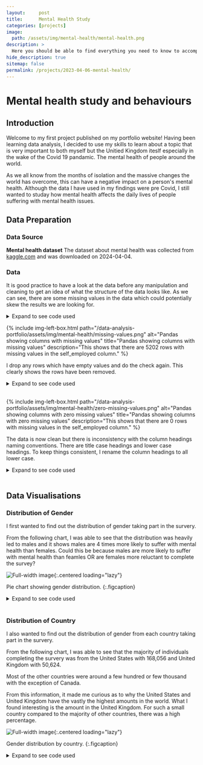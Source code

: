 ```yaml
---
layout:     post
title:      Mental Health Study
categories: [projects]
image: 
  path: /assets/img/mental-health/mental-health.png
description: >
  Here you should be able to find everything you need to know to accomplish the most common tasks when blogging with Hydejack.
hide_description: true
sitemap: false
permalink: /projects/2023-04-06-mental-health/
---
```

# Mental health study and behaviours

## Introduction

Welcome to my first project published on my portfolio website! Having been learning data analysis, I decided to use my skills to learn about a topic that is very important to both myself but the Unitied Kingdom iteslf especially in the wake of the Covid 19 pandamic. The mental health of people around the world.

As we all know from the months of isolation and the massive changes the world has overcome, this can have a negative impact on a person's mental health. Although the data I have used in my findings were pre Covid, I still wanted to studay how mental health affects the daily lives of people suffering with mental health issues.

## Data Preparation

### Data Source
**Mental health dataset** The dataset about mental health was collected from [kaggle.com](https://www.kaggle.com/datasets/bhavikjikadara/mental-health-dataset "Your home for data science") and was downloaded on 2024-04-04.
### Data
It is good practice to have a look at the data before any manipulation and cleaning to get an idea of what the structure of the data looks like. As we can see, there are some missing values in the data which could potentially skew the results we are looking for.

<details>
<summary>Expand to see code used</summary>
<div markdown="1">
```python
import pandas as pd
import numpy as np
from scipy import stats
import seaborn as sns
import matplotlib.pyplot as plt
from matplotlib.axes._axes import _log as matplotlib_axes_logger
matplotlib_axes_logger.setLevel('ERROR')
import plotly.express as px

# Specify the path of the CSV file to read
filepath = "data/Mental Health Dataset.csv"

# Read the file into a dataframe mh_df
df = pd.read_csv(filepath, parse_dates=['Timestamp'])

df.head()
```
</div>
</details>
<br/>

As you can see, we have some NAN values in the self_empoyed column.

![Pandas dataframe showing first 5 rows](/assets/img/mental-health/pandas-head.png "Pandas dataframe showing first 5 rows")

I first find out how many missing values are in each column.

<details>
<summary>Expand to see code used</summary>
<div markdown="1">
```python
# Check for missing values in each column
missing_values_count = df.isnull().sum()
# Print the count of missing values for each column
print(missing_values_count)
```
</div>
</details>

{% include img-left-box.html path="/data-analysis-portfolio/assets/img/mental-health/missing-values.png" alt="Pandas showing columns with missing values" 
title="Pandas showing columns with missing values" 
description="This shows that there are 5202 rows with missing values in the self_employed column." %}

I drop any rows which have empty values and do the check again. This clearly shows the rows have been removed.

<details>
<summary>Expand to see code used</summary>
<div markdown="1">
```python
# Drop rows with missing self_employed values
df = df.dropna(subset=['self_employed'])
# Check for missing values in each column
missing_values_count = df.isnull().sum()
# Print the count of missing values for each column
print(missing_values_count)
```
</div>
</details>
<br/>

{% include img-left-box.html path="/data-analysis-portfolio/assets/img/mental-health/zero-missing-values.png" alt="Pandas showing columns with zero missing values" 
title="Pandas showing columns with zero missing values" 
description="This shows that there are 0 rows with missing values in the self_employed column." %}

The data is now clean but there is inconsistency with the column headings naming conventions. There are title case headings and lower case headings. To keep things consistent, I rename the column headings to all lower case.

<details>
<summary>Expand to see code used</summary>
<div markdown="1">
```python
df = df.rename(columns={'Timestamp': 'timestamp', 
                        'Gender': 'gender', 
                        'Country': 'country', 
                        'Occupation': 'occupation', 
                        'Days_Indoors': 'days_indoors', 
                        'Growing_Stress': 'growing_stress', 
                        'Changes_Habits': 'changes_habits', 
                        'Mental_Health_History': 'mh_history', 
                        'Mood_Swings': 'mood_swings', 
                        'Coping_Struggles': 'coping_struggles', 
                        'Work_Interest': 'work_interest', 
                        'Social_Weakness': 'social_weakness' })
```
</div>
</details>
<br/>

## Data Visualisations

### Distribution of Gender
I first wanted to find out the distribution of gender taking part in the survery. 

From the following chart, I was able to see that the distribution was heavily led to males and it shows males are 4 times more likely to suffer with mental health than females. Could this be because males are more likely to suffer with mental health than feamles OR are females more reluctant to complete the survey?

![Full-width image](/data-analysis-portfolio/assets/img/mental-health/gender-pie-chart.png){:.centered loading="lazy"}

Pie chart showing gender distribution.
{:.figcaption}

<details>
<summary>Expand to see code used</summary>
<div markdown="1">
```python
# Defining colors for the pie chart 
colors = ['pink', 'steelblue'] 
labels = ['Female', 'Male']
  
# Define the ratio of gap of each fragment in a tuple 
explode = (0.05, 0.05) 

# Plotting the pie chart for dataframe 
genders = df.groupby(['gender'])['gender'].count()

# set the fig size for the titles
fig, ax = plt.subplots(1, 1 ,figsize=(4, 4))
ax.pie(genders, colors=colors, explode=explode, labels=labels, autopct='%1.0f%%')

fig.text(0,1.03,'Distribution of Gender', fontfamily='serif', fontsize=18, fontweight='bold')
fig.text(0,0.92,'We see vastly more males than females completing survery.', fontfamily='serif', fontsize=12) 

plt.axis('off')
fig.tight_layout()
plt.show()
plt.close()
```
</div>
</details>
<br/>

## Individuals Seeking Treatment by Gender
From the first chart below, we can see that individuals in both genders are about 5x more likely seek treatment.

In the second chart, we can see that males are 4x more likely to not seek treatment compared to females and there is a near even split between both genders seeking treatment;.

{% include img-left-box.html path="/data-analysis-portfolio/assets/img/mental-health/treatment-by-gender.png" alt="Individuals seeking treatment by gender" 
title="Individuals seeking treatment by gender" %}

<details>
<summary>Expand to see code used</summary>
<div markdown="1">
```python
# get counts by gender and if they are seeking treatment
treatment_by_gender = df.groupby(['gender', 'treatment'])['treatment'].count().unstack()
# get a propotion based on the above results
treatment_by_gender_proportion = treatment_by_gender.div(treatment_by_gender.sum(1), axis=0)

# chart settings
groups = ['No', 'Yes']
colors = ['pink', 'steelblue'] 
labels = ['Female', 'Male']

# set the fig size for the titles
fig, (ax1, ax2) = plt.subplots(1, 2 ,figsize=(10, 4))

# create a stacked bar on the left for counts
ax1.bar(groups, treatment_by_gender.No.values, color=colors[0])
ax1.bar(groups, treatment_by_gender.Yes.values, bottom = treatment_by_gender.No.values, color=colors[1])

# create a stacked bar on the right for proportion
ax2.bar(groups, treatment_by_gender_proportion.No, color=colors[0])
ax2.bar(groups, treatment_by_gender_proportion.Yes, bottom = treatment_by_gender_proportion.No, color=colors[1])

# treatment_by_gender.plot(kind='bar', stacked=True, color=colors)
fig.text(0,1.03,'Individuals Seeking Treatment By Gender', fontfamily='serif', fontsize=18, fontweight='bold')
fig.text(0,0.92,'We see a vast majority of both males and females seeking treatment.', fontfamily='serif', fontsize=12)
# common axis labels
fig.supxlabel('Individuals Seeking Treatment')
fig.supylabel('Count')

# set the location of the legend
ax1.legend(title='Gender', labels=labels, loc='upper left')

# Remove the top and right spines
ax1.spines['top'].set_visible(False)
ax1.spines['right'].set_visible(False)
ax2.spines['top'].set_visible(False)
ax2.spines['right'].set_visible(False)

plt.ylabel('Proportion')
plt.show()
plt.close()
```
</div>
</details>
<br/>

### Distribution of Country
I also wanted to find out the distribution of gender from each country taking part in the survery. 

From the following chart, I was able to see that the majority of individuals completing the survery was from the United States with 168,056 and United Kingdom with 50,624.

Most of the other countries were around a few hundred or few thousand with the exception of Canada.

From this information, it made me curious as to why the United States and United Kingdom have the vastly the highest amounts in the world. What I found interesting is the amount in the United Kingdom. For such a small country compared to the majority of other countries, there was a high percentage. 

![Full-width image](/data-analysis-portfolio/assets/img/mental-health/gender-by-country.png){:.centered loading="lazy"}

Gender distribution by country.
{:.figcaption}

<details>
<summary>Expand to see code used</summary>
<div markdown="1">
```python`
# get counts by gender and country
# replace any possible NaNs with zero
gender_by_country = df.groupby(['country', 'gender'])['country'].count().unstack().fillna(0)

# chart settings
colors = ['pink', 'steelblue'] 
labels = ['Female', 'Male']

# set the fig size for the titles
fig, ax = plt.subplots(1, 1 ,figsize=(10, 10))
bottom = np.zeros(len(gender_by_country))

# create the bars for each country
for i, col in enumerate(gender_by_country.columns):
  p = ax.barh(gender_by_country.index, gender_by_country[col], left=bottom, label=col,
         color=colors[i])
  bottom += np.array(gender_by_country[col])

# Sum up the rows of our data to get the total value of each bar.
totals = gender_by_country.sum(axis=1)
# Set an offset that is used to bump the label up a bit above the bar.
y_offset = 4

# Add labels to each bar.
for i, total in enumerate(totals):
  ax.bar_label(p, label_type='edge', fontweight='ultralight')

# treatment_by_gender.plot(kind='bar', stacked=True, color=colors)
fig.text(0,1.03,'Individuals By Gender From Each Country', fontfamily='serif', fontsize=18, fontweight='bold')
fig.text(0,0.92,'We see the vast majority of individuals gtom the United Kingdom and United States.', fontfamily='serif', fontsize=12)

# set the location of the legend
ax.legend(title='Gender', labels=labels, loc='center')

# Remove the top and right spines
ax.spines['top'].set_visible(False)
ax.spines['right'].set_visible(False)
plt.show()
plt.close()
````
</div>
</details>
<br/>






 It also shows 'housewives' are prone to mental health issues and are more likely to stay indoors.

```python
# Analyze the relationship between days indoors and occupation
days_indoors_by_occupation = pd.crosstab(df['days_indoors'], df['occupation'])

# Visualize the relationship between days indoors and occupation
days_indoors_by_occupation.plot(kind='bar', stacked=True, figsize=(10, 6))
plt.title('Days Indoors Behavior by Occupation')
plt.xlabel('Occupation')
plt.ylabel('Proportion Staying Indoors')
plt.legend(title='Occupation', labels=['Corporate', 'Student', 'Business', 'Housewife', 'Others'])
plt.xticks(rotation=45)
plt.tight_layout()
plt.show()
```

{% include img-left-box.html path="/data-analysis-portfolio/assets/img/mental-health/days_indoors_vs_occupation.png" alt="Days Indoors Behavior by Occupation" 
title="Days Indoors Behavior by Occupation" 
description="This shows consistency between all occupations across the board." %}

 Surprisingly it shows, even with mental health issues, a lot of people still enjoy their work.


```python
# Analyze the relationship between occupation and work interest
work_interest_by_occupation = pd.crosstab(df['occupation'], df['work_interest'])

# Visualize the relationship between occupation and work interest
work_interest_by_occupation.plot(kind='bar', stacked=True, figsize=(10, 6))
plt.title('Work Interest Behavior vs. Occupation')
plt.xlabel('Occupation')
plt.ylabel('Count')
plt.xticks(rotation=0)
plt.legend(title='Work Interest')
plt.show()
```

{% include img-left-box.html path="/data-analysis-portfolio/assets/img/mental-health/work-interest-by-occupation.png" alt="Work Interest by Occupation" 
title="Work Interest Behavior by Occupation" 
description="This shows consistency between all occupations across the board." %}

```python
# Analyze the relationship between coping struggle and treatment
coping_struggles_treatment = pd.crosstab(df['coping_struggles'], df['treatment'])

# Visualize the relationship between coping struggles and treatment
coping_struggles_treatment.plot(kind='bar', stacked=True, figsize=(10, 6))
plt.title('Coping Struugles vs. Seeking Treatment')
plt.xlabel('Coping Struggles')
plt.ylabel('Count')
plt.xticks(rotation=0)
plt.legend(title='Seeking Treatment')
plt.show()
```

{% include img-left-box.html path="/data-analysis-portfolio/assets/img/mental-health/coping-struggles-treatment.png" alt="Coping Struggles With Treatment" 
title="Coping Struggles With Treatment" 
description="This shows nearly an even split between people with coping struggles and another near even split for people who are seeking treatment." %}


 It's surprising that a lot of people dopn't have social weakness but h
```python
# Analyze the relationship between social weakness and mental health history
social_weakness_by_gender = pd.crosstab(df['social_weakness'], df['mental_health_history'])

# Visualize the relationship between social weakness and mental health history
social_weakness_by_gender.plot(kind='bar', stacked=True, figsize=(10, 6))
plt.title('Social Weakness vs. Mental Health History')
plt.xlabel('Social Weakness')
plt.ylabel('Count')
plt.xticks(rotation=0)
plt.legend(title='Mental Health History')
plt.show()
```

{% include img-left-box.html path="/data-analysis-portfolio/assets/img/mental-health/social-weakness.png" alt="Social Weakness by Mental Health History" 
title="Social Weakness by Mental Health History" 
description="This shows there is nearly an even spread for social weakness and the person having mental health history." %}

```python
# Analyze the relationship between social weakness and mental health history
mood_swings_with_treatment = pd.crosstab(df['mood_swings'], df['treatment'])

# Visualize the relationship between social weakness and mental health history
mood_swings_with_treatment.plot(kind='bar', stacked=True, figsize=(10, 6))
plt.title('Mood Swings vs. Treatment')
plt.xlabel('Mood Swings')
plt.ylabel('Count')
plt.xticks(rotation=0)
plt.legend(title='Treatment')
plt.show()
```

{% include img-left-box.html path="/data-analysis-portfolio/assets/img/mental-health/mood-swings-treatment.png" alt="Mood Swings by Treatment" 
title="Mood Swings by Treatment" 
description="This shows if there is a possible link to mood swings with treatment." %}

```python
# Analyze the relationship between social weakness and mental health history
growing_stress_with_chaing_habits = pd.crosstab(df['growing_stress'], df['changes_habits'])

# Visualize the relationship between social weakness and mental health history
growing_stress_with_chaing_habits.plot(kind='bar', stacked=True, figsize=(10, 6))
plt.title('Growing Stress vs. Changes Habits')
plt.xlabel('Growing Stress')
plt.ylabel('Count')
plt.xticks(rotation=0)
plt.legend(title='Changes Habits')
plt.show()
```

{% include img-left-box.html path="/data-analysis-portfolio/assets/img/mental-health/growing-stress-change-habits.png" alt="Growing Stress by Changing Habits" 
title="Growing Stress by Changing Habits" 
description="This shows if there is a possible link to mood swings with treatment." %}